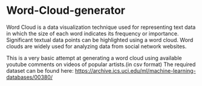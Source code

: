 # Word-Cloud-generator
Word Cloud is a data visualization technique used for representing text data in which the size of each word
indicates its frequency or importance. Significant textual data points can be highlighted using a word cloud.
Word clouds are widely used for analyzing data from social network websites.

This is a very basic attempt at generating a word cloud using available youtube comments on videos of popular
artists.(in csv format)
The required dataset can be found here:  https://archive.ics.uci.edu/ml/machine-learning-databases/00380/

